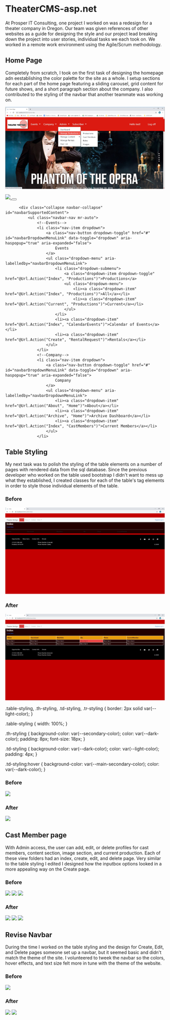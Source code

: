 # TheaterCMS-asp.net

At Prosper IT Consulting, one project I worked on was a redesign for a theater company in Oregon. Our team was given references of other websites as a guide for designing the 
style and our project lead breaking down the project into user stories, individual tasks we each took on. We worked in a remote work environment using the Agile/Scrum 
methodology.

## Home Page

Completely from scratch, I took on the first task of designing the homepage adn eestablishing the color palette for the site as a whole. I setup sections for each part of the
home page featuring a sliding carousel, grid content for future shows, and a short paragraph section about the company. I also contributed to the styling of the navbar that 
another teammate was working on.

![](https://github.com/MarkMadness/TheaterCMS-asp.net/blob/main/showcase/After_Navbar_2.jpg)

  <nav class="palette-navbar navbar fixed-top navbar-expand-lg navbar-light" id="menu">
          <a class="navbar-brand palette-navbar-header" href="@Url.Action("Index", "Home")">
              <img class="logoImg" src="~/Content/Images/cropped-logo.png" id="logo" />
          </a>
          <!--Drop down menu button -->
          <button class="navbar-toggler bg-light" type="button" data-toggle="collapse" data-target="#navbarSupportedContent" aria-controls="navbarSupportedContent" aria-expanded="false" aria-label="Toggle navigation">
              <span class="navbar-toggler-icon"></span>
          </button>

          <div class="collapse navbar-collapse" id="navbarSupportedContent">
              <ul class="navbar-nav mr-auto">
                  <!--Events-->
                  <li class="nav-item dropdown">
                      <a class="nav-button dropdown-toggle" href="#" id="navbarDropdownMenuLink" data-toggle="dropdown" aria-haspopup="true" aria-expanded="false">
                          Events
                      </a>
                      <ul class="dropdown-menu" aria-labelledby="navbarDropdownMenuLink">
                          <li class="dropdown-submenu">
                              <a class="dropdown-item dropdown-toggle" href="@Url.Action("Index", "Productions")">Productions</a>
                              <ul class="dropdown-menu">
                                  <li><a class="dropdown-item" href="@Url.Action("Index", "Productions")">All</a></li>
                                  <li><a class="dropdown-item" href="@Url.Action("Current", "Productions")">Current</a></li>
                              </ul>
                          </li>
                          <li><a class="dropdown-item" href="@Url.Action("Index", "CalendarEvents")">Calendar of Events</a></li>
                          <li><a class="dropdown-item" href="@Url.Action("Create", "RentalRequest")">Rentals</a></li>
                      </ul>
                  </li>
                  <!--Company-->
                  <li class="nav-item dropdown">
                      <a class="nav-button dropdown-toggle" href="#" id="navbarDropdownMenuLink" data-toggle="dropdown" aria-haspopup="true" aria-expanded="false">
                          Company
                      </a>
                      <ul class="dropdown-menu" aria-labelledby="navbarDropdownMenuLink">
                          <li><a class="dropdown-item" href="@Url.Action("About", "Home")">About</a></li>
                          <li><a class="dropdown-item" href="@Url.Action("Archive", "Home")">Archive Dashboard</a></li>
                          <li><a class="dropdown-item" href="@Url.Action("Index", "CastMembers")">Current Members</a></li>
                      </ul>
                  </li>

## Table Styling

My next task was to polish the styling of the table elements on a number of pages with rendered data from the sql database. Since the previous developer who worked on the table
used bootstrap I didn't want to mess up what they established, I created classes for each of the table's tag elements in order to style those individual elements of the table.

### Before

![](https://github.com/MarkMadness/TheaterCMS-asp.net/blob/main/showcase/03_Before.jpg)

### After

![](https://github.com/MarkMadness/TheaterCMS-asp.net/blob/main/showcase/03_After.jpg)

  .table-styling, .th-styling, .td-styling, .tr-styling {
      border: 2px solid var(--light-color);
  }

  .table-styling {
      width: 100%;
  }

  .th-styling {
      background-color: var(--secondary-color);
      color: var(--dark-color);
      padding: 8px;
      font-size: 18px;
  }

  .td-styling {
      background-color: var(--dark-color);
      color: var(--light-color);
      padding: 4px;
  }

  .td-styling:hover {
      background-color: var(--main-secondary-color);
      color: var(--dark-color);
  }

### Before
![](https://github.com/MarkMadness/TheaterCMS-asp.net/blob/master/TheaterCMS/03_Before.jpg)

### After
![](https://github.com/MarkMadness/TheaterCMS-asp.net/blob/master/TheaterCMS/03_After.jpg)


## Cast Member page
With Admin access, the user can add, edit, or delete profiles for cast members, content section, image section, and current production. Each of these view folders had an index, create, edit, 
and delete page. Very similar to the table styling I edited I designed how the inputbox options looked in a more appealing way on the Create page. 

### Before
![](https://github.com/MarkMadness/TheaterCMS-asp.net/blob/master/TheaterCMS/04_ContentSection_Create_Before.jpg)
![](https://github.com/MarkMadness/TheaterCMS-asp.net/blob/master/TheaterCMS/04_ContentSection_Edit_Before.jpg)
![](https://github.com/MarkMadness/TheaterCMS-asp.net/blob/master/TheaterCMS/04_DisplayInfo_Create_Before.jpg)

### After
![](https://github.com/MarkMadness/TheaterCMS-asp.net/blob/master/TheaterCMS/04_ContentSection_Create_After.jpg)
![](https://github.com/MarkMadness/TheaterCMS-asp.net/blob/master/TheaterCMS/04_ContentSection_Edit_After.jpg)
![](https://github.com/MarkMadness/TheaterCMS-asp.net/blob/master/TheaterCMS/04_DisplayInfo_Create_After.jpg)


## Revise Navbar
During the time I worked on the table styling and the design for Create, Edit, and Delete pages someone set up a navbar, but it seemed basic and didn't match the theme of the 
site. I volunteered to tweek the navbar so the colors, hover effects, and text size felt more in tune with the theme of the website.

### Before
![](https://github.com/MarkMadness/TheaterCMS-asp.net/blob/master/TheaterCMS/Before_Navbar.jpg)

### After
![](https://github.com/MarkMadness/TheaterCMS-asp.net/blob/master/TheaterCMS/After_Navbar_1.jpg)
![](https://github.com/MarkMadness/TheaterCMS-asp.net/blob/master/TheaterCMS/After_Navbar_2.jpg)


 
